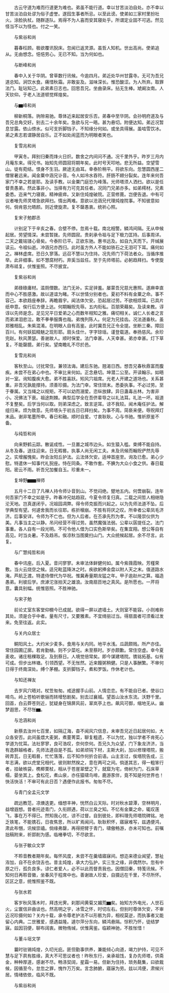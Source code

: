 <!-- { "loadSidebar": true } -->
　　古云守道为难而行道更为难也。弟虽不能行道。幸以甘苦淡泊自处。亦不幸以甘苦淡泊自处谬为俗子虚誉。遂囮生事者所忌。以至此谤。使弟如三家村里扮社火。涂脸执杖。随群逐队。焉得不为人喜而安其寝处乎。所谓定业固不可逃。然见怪当不以为怪也。付之一笑。

　　与紫谷和尚

　　暮春枉顾。极欲覆讯猊床。忽闻已返灵源。虽哲人知机。世出高尚。使弟追从。无由想念。悒悒劳心。无已不知。当为何如也。

　　与断峰和尚

　　春中入关于华阴。曾草数行讯候。今逾四月。弟近处华州甘露寺。无可为吾兄道总知。涧饮水食。痛惜秋霜。非敢妄及。滋味深长。惟恐酸涩。为人所弃。取罪法门。耻玷知己。此弟素日志也。回思吾兄。坐曲录床。拈无生棒。虓阚汝南。人天钦仰。于老人法道顿觉辉煌矣。

　　与▆峰和尚

　　柳新桐落。驹隙易驰。尊体近来起居安乐否。弟春中至华阴。会孙明府道及与吾兄总角交好。别去二十余年矣。急欲与兄一晤。甚为悬切。附便达知。弟近况暂息甘露。依山傍水。似可支折脚铛子。不知缘分何如。或坐具得展。虽啮雪饮冰。弟之素志若谓静居自乐。正不如处闹蓝而为明眼者笑也。

　　复雪兆和尚

　　甲寅冬。拜别归秦而烽火日炽。数舍之内间问不通。况千里外乎。昨岁三月内月庵东来。得兄书。始知先师圆寂将期年矣。此时号天叩地。悲无所益。空望雪山。徒有菀结。恨身不生羽。厥途无由耳。幸泰阶稍平。将欲东向。忽慧圆西崖二僧冒暑远来。闻金粟中涵兄讣音。令人如冷水吞符。肝肠不翅分裂矣。连年来何吾家门不幸之若是耶。及读手教。以金粟门庭恐为峰落。光师塔须人洒扫。欲以是任督责愚弟。然此事非小。当择有力可克其任者。况同门兄弟亦多。如弟樗材。兄素委悉。迩来气力寝衰。精神疲瘁。又新住炖煌破院。正营修葺。岂便告退。中有可议者唯先师灵塔急欲拜扫。情出两难。意欲以沧涵兄代理炖煌院事。不知彼意如何。倘肯慈允晤颜。则近使旋肃。复不罄愚衷。统祈心照。

　　复宋子勉郡丞

　　计别足下于辛亥之春。合壁不停。忽焉十载。南北相警。鳞鸿间隔。无从申候起居。劳望情深。未尝暂拨。先师圆寂。贵刹承令祖与足下极力匡持。后事周详。二天之戴铭镂心骨矣。今泰阶已平。正欲东驰。惠书远及。如自九天而下。开缄展读云。令祖仙逝。冲涵兄亦西归。此时虽方外人不能如铁石之无泪可下耳。痛何如之。禅林虚席。恐日久寥落。远召不慧以为住持。况先师门下荷法者众。当循序推举。此非细事。如不慧腐材朽。弃奚当兹任。至于先师塔前。必躬趋拜扫。专使旋肃布祗复。伏惟鉴照。不尽披宜。

　　复紫谷和尚

　　弟碌碌庸材。滥厕僧数。法门无补。实足骍羞。屡蒙吾兄慈光惠照。遂麻幸直而中心不胜感激。故以道谊为睹。不以世情分别者也。夏初不料有金粟之命。事不容己。本欲趋座奉辞。再瞻眉宇。闻法体欠安。恐起居过劳。不欲相烦耳。已具片纸申意。俟行后方便上达。何期翰贶先辱。五内衔私。百朋荣藉矣。及读来教。谆谆以先师是念。足见兄平日爱弟之心而数年相知之雅。痛切相关。诚仁人长者之言而弟涕泪悲泣。敢不拳拳服膺也哉。弟愧列陈人。何足为兄挂齿。况法道垂秋。虽郑雅相乱。朱紫混淆。在明眼人自有高鉴。此时冀吾兄正令全提。坐断三秦。障回百川。有何妖狐精魅之现形耶。扇头佳什。字字琼瑶。谨登载道。奉扬慈风。余珍完赵。秋风萧瑟。善谢故人。顺时保爱。法门幸甚。人天幸甚。弟亦幸甚。灯下草复。不能罄臆。弟行矣。望南瞻礼不尽於邑。

　　复雪兆和尚

　　客秋至山。讨扰常住。兼领法诲。建后东驰。翘渴日西。想吾兄春秋鼎富而腹疾。未尝不在弟心中也。不审比来何如。正念悬切。坤潜二公至。开读翰示。如晤对一室。询知腹疾大愈。弟不胜喜跃。矧风穴祖席。光老人开建之道场也。关系甚重。非吾兄孰能撑持。须善珍摄。为法门幸。常住琐末。悉委执事。不必过劳。至于眷属。又当绳之以规矩。不可以幼而溺爱。恣纵放肆。异日蛊毒丛林。为害非小。况佛法下衰。祖途荆棘。典型后学全在吾侪辈导之以礼法耳。礼法一坏。祖道不复整矣。后学当何以取。则弟深虑之。致言逆耳。谅不我较。闻木庵任护法。解组归来。烦为致意。先师塔头于初五日已拜扫矣。为事不周。简亵来便。辱贶拜灯末品。谢非笔墨所申。春日和融。顺时自爱。寸衷耿耿。心与书驰。惟祈原鉴不备。

　　与纯哲和尚

　　向来野鹤云踪。散诞成性。一旦置之城市边头。如生猿入槛。束缚不能自持。从冬及春。送往迎来。日无暇晷。执事人尚无闲工夫。未及讯候而翰贶俨然先辱之。实增赧愧矣。昨会汝阳丘护法。云法体欠安。适坤首座至。询及已愈。弟心少慰。特遣休一知事代礼猊座。恃在同条。不敢作套。不腆为大众小食之供。春日载阳。密云不雨。祈吾兄加餐自玉。珍重未一。

　　复坤野▆▆禅师

　　五月十二日了凡禅人持令师讣音到山。不觉闷绝。躄地五内。何啻崩裂。连年何吾家门不幸之如是乎。昨春冲兄姑趋寂。今夏令师复归真。二载之间哲人相继隐沦天地。岂真遂闭乎。况祖园凋弊。得令师克振而兴起之。以为先师法道不坠。后学典型有望。何遽舍我而长往耶。栋折榱崩。不胜有将厌之叹。所幸者公辈凤毛济济。后事安详。令师为不亡也。但为人后者。在丕承先烈为孝。不以隆崇仪供为美。凡事当主之以静。吊问经营不得过劳。虽然魔强法弱。公辈以孱提任之。法门事重。各人自有一段光明。不可令他人借为口实色斯举矣。在集宜翔。想公等自有高见。时当炎暑。不及趋吊。俟凉秋当图奠扫山门。大众统候起居。余不尽言。此复。

　　与广慧纯哲和尚

　　春中讯座。后入夏。音问寥寥。未审法体鲜健何如。属今紫薇霞映。芳槿荣敷。当火云烧空之候。适兄毗蓝降沐之时。疾欲躬捧金盘以附人天之末。值道路水淹。芦航乏渡。特遣侍僧代为华祝。惟冀寿量期龙猛之年。甲子逾赵州之算。福造愚弟。利彼后学。庶滹沱涨拍天之雄浪。汝南扇匝地之真风。是所愿也。一芹将意。囊具别幅。统惟慈照。不胜神驰。

　　与宋子勉

　　前论丈室东客堂仰棚今已成就。欲得一屏以遮墙土。大则室不能容。小则难称其处。须是合乎中者。量有尺寸。又要雅素。不宜绮丽过当。得扇面者可须看过发来。免至往返。此实。

　　与关内众居士

　　鲖阳风土。大约米少麦多。食用与关内同。地平水浅。瓜蔬颇贱。所产亦佳。常住园圃辽廓。若肯勤植。则不少菜吃。未至蔡时。岁亦颇歉。常住空虚。幸今夏麦收。诸庄租稞取足。及到蔡日。人境觉倍常矣。即今谋建塔院。镌铭拓基。似有可成。但步出林塘。引领西望。不无怅然。近来饘粥稍健。只是人事酬繁。不审何日得于终南深处。缚个茅棚。支折脚铛子。煮和罗饭。作休老计也。

　　与知还禅友

　　去岁风穴晤对。杖笠匆匆。戒途握手山前。人情恋恋。有不能自已者。使谷口啼鸟。岭上苍柏听歌骊而转增愁剧矣。别去过襄城。望首山汝水东流。沃野千里。回首，白云莽苍则近，犹疑身在锦屏风前，翠岚亭上也。飙风可御，缩地无从。幽梦遐思，不尽怅▆。

　　与沧涵和尚

　　新蔡去汝州七百里，如隔辽海，杳不闻风穴信息，未审吾兄近日起居何如，大众各安否。此间虽煨大麦粥，煮蔓菁菜，聊复粗遗，不以为忧，独以学者不肯死心学道为忧耳。法社寥寥，良可浩叹，奈何奈何。吾兄久为众望，门下象龙济济，当有逸群越格者，先师法道自是不孤。如弟顽钝下材，主斯大刹，加以修理塔院，搬砖弄瓦，日无暇晷，忙忙落落，后不知作何折合前语。山主言过，俟塔院告成，三年志满，欲以虎堂兄相代。彼则默然揆之，意在两可之间。倘遂其志，得一粗笨行者，挂破帙袋，槜楖栗杖，相从于苍崖翠壁之下，就窟为宅，倚树为门，石床草榻，晏坐其上。食松花，煮山泉，亦任猿啸鸟啼，鹿游豕伴，竟不知是何世界也！快活快活！不审可有此日否？遇便作此报书。匆匆不尽。

　　与青门全孟元文学

　　疏远教范，凉燠迭更。缅想丰神，恍然白云天际。时对秋水碧潭，空林明月，益增遐想。昔者托迹青门，久衔顾遇，荷以兰臭之知。不忆有金粟之命，辄叹莲飞，事在万不得已。然知我心忧，谅不过督。自到彼处，即料理先师塔院碑铭。地乏铁笔，不能镌石，日夜焦思，所以旷焉闻问。耿耿积怀，寤寐难写，兹遇便鸿，肃此布悃，讯候崇禧。倘缘弗罄，再得把臂于青门，啸傲畅游，亦未可知也。前嘱拙稿附来，祈郢削为感。临楮拳切，不尽欲言。

　　与张子敏众文学

　　不聆音教者期年矣。每怀风度，未尝不在羹墙寤寐间。想迩来德业闻望，慧祉洊加，自不在余饶舌也。昔主炖煌，承大力弘护，实三生之缘，非偶然尔。忽有中原之行，孤负良多。谅仁者爱人，必不以此而督责我也。因僧回秦，特笺讯候。不知何日再聆音徽，坐春风于程席中也。善谢故人珍爱，自摄远在千里，不尽所怀。区区之意，统惟照鉴不既。

　　与张水若

　　客岁秋风落木时，拜违光霁。刹那间黄菊又媚荒▆矣。始知方外电光，人世石火，尘寰信非曲谈也。然高明之宇，冰雪之怀，时切左右。但别时尊体欠安，不审近况珍摄何如？关内十载，承令尊老护法不以形骸为异，相视莫逆，而执事者又能留心内典。二世雅爱，感遇益隆。遽尔萍分东向，鳞鸿悬隔。悰积乃怀，徒结梦寐。兹因羽便，聊布阔衷。微物侑缄，伏惟昺鉴。临颖神驰，不胜怅惜！

　　与董斗垣文学

　　曩时驻锡炖煌，久叨光庇。匪但勤事供养，兼能倾心向道，竭力护持，可见不慧与足下夙有胜缘，真大不可思议者也！昨秋东行，亲承祖饯，复办先师塔，供斋金，种种厚道，感谢不尽。畅涤契阔，星霜一易。但新为住持，琐务氄集，曰欲裁候，因循至今。怠忽之罪，愧怍万万矣。言念肺腑，寤寐为劳。兹以鸿便，肃候兴居。情绪依依，临风不既。

　　与紫谷和尚

